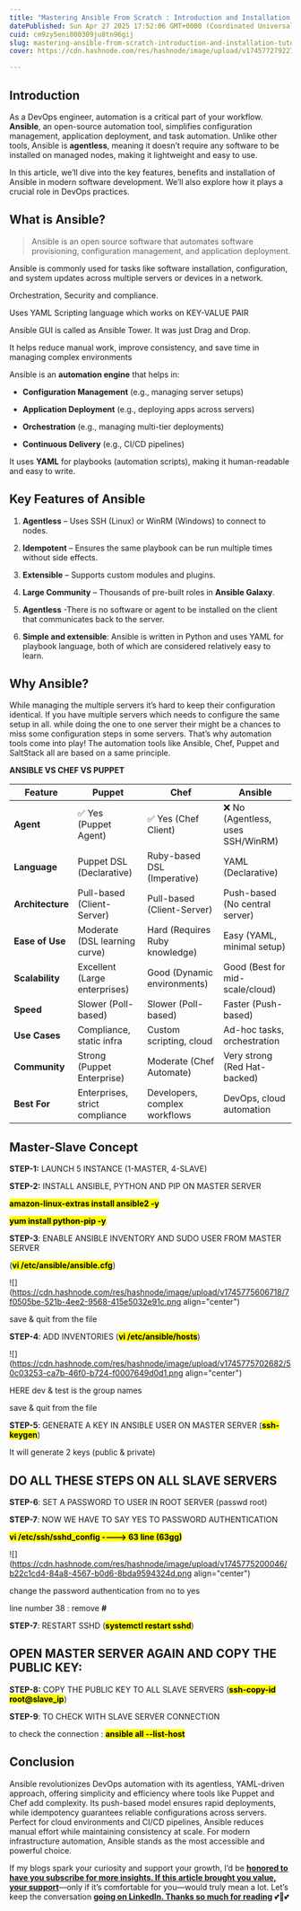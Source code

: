 ```yaml
---
title: "Mastering Ansible From Scratch : Introduction and Installation Tutorial"
datePublished: Sun Apr 27 2025 17:52:06 GMT+0000 (Coordinated Universal Time)
cuid: cm9zy5eni000309ju8tn96gij
slug: mastering-ansible-from-scratch-introduction-and-installation-tutorial
cover: https://cdn.hashnode.com/res/hashnode/image/upload/v1745772792274/8da5d590-f207-4999-a9c4-d6317289d7de.png

---
```


## **Introduction**

As a DevOps engineer, automation is a critical part of your workflow. **Ansible**, an open-source automation tool, simplifies configuration management, application deployment, and task automation. Unlike other tools, Ansible is **agentless**, meaning it doesn’t require any software to be installed on managed nodes, making it lightweight and easy to use.

In this article, we’ll dive into the key features, benefits and installation of Ansible in modern software development. We’ll also explore how it plays a crucial role in DevOps practices.

## **What is Ansible?**

> Ansible is an open source software that automates software provisioning, configuration management, and application deployment.

Ansible is commonly used for tasks like software installation, configuration, and system updates across multiple servers or devices in a network.

Orchestration, Security and compliance.

Uses YAML Scripting language which works on KEY-VALUE PAIR

Ansible GUI is called as Ansible Tower. It was just Drag and Drop.

It helps reduce manual work, improve consistency, and save time in managing complex environments

Ansible is an **automation engine** that helps in:

* **Configuration Management** (e.g., managing server setups)
    
* **Application Deployment** (e.g., deploying apps across servers)
    
* **Orchestration** (e.g., managing multi-tier deployments)
    
* **Continuous Delivery** (e.g., CI/CD pipelines)
    

It uses **YAML** for playbooks (automation scripts), making it human-readable and easy to write.

## **Key Features of Ansible**

1. **Agentless** – Uses SSH (Linux) or WinRM (Windows) to connect to nodes.
    
2. **Idempotent** – Ensures the same playbook can be run multiple times without side effects.
    
3. **Extensible** – Supports custom modules and plugins.
    
4. **Large Community** – Thousands of pre-built roles in **Ansible Galaxy**.
    
5. **Agentless** -There is no software or agent to be installed on the client that communicates back to the server.
    
6. **Simple and extensible**: Ansible is written in Python and uses YAML for playbook language, both of which are considered relatively easy to learn.
    

## **Why Ansible?**

While managing the multiple servers it’s hard to keep their configuration identical. If you have multiple servers which needs to configure the same setup in all. while doing the one to one server their might be a chances to miss some configuration steps in some servers. That’s why automation tools come into play! The automation tools like Ansible, Chef, Puppet and SaltStack all are based on a same principle.

**ANSIBLE VS CHEF VS PUPPET**

| **Feature** | **Puppet** | **Chef** | **Ansible** |
| --- | --- | --- | --- |
| **Agent** | ✅ Yes (Puppet Agent) | ✅ Yes (Chef Client) | ❌ No (Agentless, uses SSH/WinRM) |
| **Language** | Puppet DSL (Declarative) | Ruby-based DSL (Imperative) | YAML (Declarative) |
| **Architecture** | Pull-based (Client-Server) | Pull-based (Client-Server) | Push-based (No central server) |
| **Ease of Use** | Moderate (DSL learning curve) | Hard (Requires Ruby knowledge) | Easy (YAML, minimal setup) |
| **Scalability** | Excellent (Large enterprises) | Good (Dynamic environments) | Good (Best for mid-scale/cloud) |
| **Speed** | Slower (Poll-based) | Slower (Poll-based) | Faster (Push-based) |
| **Use Cases** | Compliance, static infra | Custom scripting, cloud | Ad-hoc tasks, orchestration |
| **Community** | Strong (Puppet Enterprise) | Moderate (Chef Automate) | Very strong (Red Hat-backed) |
| **Best For** | Enterprises, strict compliance | Developers, complex workflows | DevOps, cloud automation |

## **Master-Slave Concept**

**STEP-1:** LAUNCH 5 INSTANCE (1-MASTER, 4-SLAVE)

**STEP-2:** INSTALL ANSIBLE, PYTHON AND PIP ON MASTER SERVER

**<mark>amazon-linux-extras install ansible2 -y</mark>**

**<mark>yum install python-pip -y</mark>**

**STEP-3**: ENABLE ANSIBLE INVENTORY AND SUDO USER FROM MASTER SERVER

(**<mark>vi /etc/ansible/ansible.cfg</mark>**)

![](https://cdn.hashnode.com/res/hashnode/image/upload/v1745775606718/7f0505be-521b-4ee2-9568-415e5032e91c.png align="center")

save & quit from the file

**STEP-4**: ADD INVENTORIES (**<mark>vi /etc/ansible/hosts</mark>**)

![](https://cdn.hashnode.com/res/hashnode/image/upload/v1745775702682/50c03253-ca7b-46f0-b724-f0007649d0d1.png align="center")

HERE dev & test is the group names

save & quit from the file

**STEP-5**: GENERATE A KEY IN ANSIBLE USER ON MASTER SERVER (**<mark>ssh-keygen</mark>**)

It will generate 2 keys (public & private)

## **DO ALL THESE STEPS ON ALL SLAVE SERVERS**

**STEP-6**: SET A PASSWORD TO USER IN ROOT SERVER (passwd root)

**STEP-7**: NOW WE HAVE TO SAY YES TO PASSWORD AUTHENTICATION

**<mark>vi /etc/ssh/sshd_config ----&gt; 63 line (63gg)</mark>**

![](https://cdn.hashnode.com/res/hashnode/image/upload/v1745775200046/b22c1cd4-84a8-4567-b0d6-8bda9594324d.png align="center")

change the password authentication from no to yes

line number 38 : remove **#**

**STEP-7**: RESTART SSHD (**<mark>systemctl restart sshd</mark>**)

## **OPEN MASTER SERVER AGAIN AND COPY THE PUBLIC KEY**:

**STEP-8:** COPY THE PUBLIC KEY TO ALL SLAVE SERVERS (**<mark>ssh-copy-id root@slave_ip</mark>**)

**STEP-9**: TO CHECK WITH SLAVE SERVER CONNECTION

to check the connection : **<mark>ansible all --list-host</mark>**

## C**onclusion**

Ansible revolutionizes DevOps automation with its agentless, YAML-driven approach, offering simplicity and efficiency where tools like Puppet and Chef add complexity. Its push-based model ensures rapid deployments, while idempotency guarantees reliable configurations across servers. Perfect for cloud environments and CI/CD pipelines, Ansible reduces manual effort while maintaining consistency at scale. For modern infrastructure automation, Ansible stands as the most accessible and powerful choice.

If my blogs spark your curiosity and support your growth, I’d be [**honored to have you subscribe for more insights. If this article brought you value, your support**](https://hashnode.com/@SaiPraveen63)—only if it’s comfortable for you—would truly mean a lot. Let’s keep the conversation [**going on LinkedIn. Thanks so much for reading**](https://www.linkedin.com/in/donthamsetti-purna-durga-sai-praveen-2670b6260/) 💕💞💕